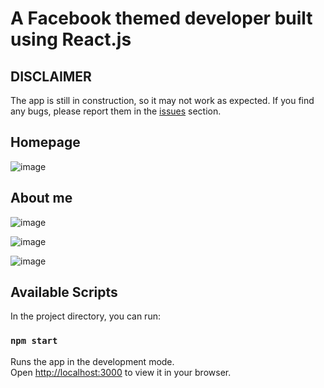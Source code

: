 # A Facebook themed developer built using React.js


## DISCLAIMER

The app is still in construction, so it may not work as expected. If you find any bugs, please report them in the [issues](https://github.com/YrllanBrandao/facebook-portifolio-react/issues) section.
## Homepage

![image](https://user-images.githubusercontent.com/77467410/232859888-15f8083b-780b-4880-9f5d-9ca9518f831e.png)


## About me
![image](https://user-images.githubusercontent.com/77467410/232290115-d484e243-b65b-49ba-81cd-40f95ddb89c3.png)

![image](https://user-images.githubusercontent.com/77467410/232290185-010e04f1-1917-484e-adac-4bd51e9e2ef1.png)

![image](https://user-images.githubusercontent.com/77467410/232290321-07dc027a-23d4-4c4e-b025-d475917a73b6.png)

## Available Scripts

In the project directory, you can run:

### `npm start`

Runs the app in the development mode.\
Open [http://localhost:3000](http://localhost:3000) to view it in your browser.
